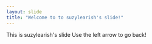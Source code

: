 ```yaml
---
layout: slide
title: "Welcome to to suzylearish's slide!"
---
```

This is suzylearish's slide
Use the left arrow to go back!